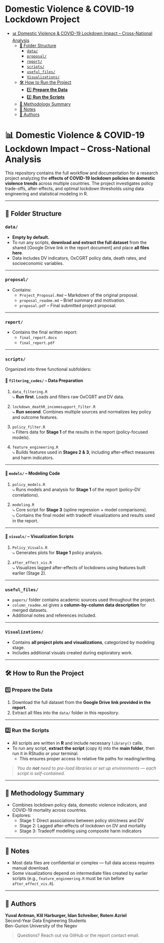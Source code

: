 Domestic Violence & COVID-19 Lockdown Project
================

- [📊 Domestic Violence & COVID-19 Lockdown Impact – Cross-National
  Analysis](#bar_chart-domestic-violence--covid-19-lockdown-impact--cross-national-analysis)
  - [📁 Folder Structure](#file_folder-folder-structure)
    - [`data/`](#data)
    - [`proposal/`](#proposal)
    - [`report/`](#report)
    - [`scripts/`](#scripts)
    - [`useful_files/`](#useful_files)
    - [`Visualizations/`](#visualizations)
  - [🛠️ How to Run the
    Project](#hammer_and_wrench-how-to-run-the-project)
    - [1️⃣ **Prepare the Data**](#one-prepare-the-data)
    - [2️⃣ **Run the Scripts**](#two-run-the-scripts)
  - [🔬 Methodology Summary](#microscope-methodology-summary)
  - [📌 Notes](#pushpin-notes)
  - [👤 Authors](#bust_in_silhouette-authors)

# 📊 Domestic Violence & COVID-19 Lockdown Impact – Cross-National Analysis

This repository contains the full workflow and documentation for a
research project analyzing the **effects of COVID-19 lockdown policies
on domestic violence trends** across multiple countries. The project
investigates policy trade-offs, after-effects, and optimal lockdown
thresholds using data engineering and statistical modeling in R.

------------------------------------------------------------------------

## 📁 Folder Structure

### `data/`

- **Empty by default.**
- To run any scripts, **download and extract the full dataset** from the
  shared \[Google Drive link in the report document\] and place **all
  files here**.
- Data includes DV indicators, OxCGRT policy data, death rates, and
  socioeconomic variables.

------------------------------------------------------------------------

### `proposal/`

- Contains:
  - `Project_Proposal.Rmd` – Markdown of the original proposal.
  - `proposal_readme.md` – Brief summary and motivation.
  - `proposal.pdf` – Final submitted project proposal.

------------------------------------------------------------------------

### `report/`

- Contains the final written report:
  - `final_report.docx`
  - `final_report.pdf`

------------------------------------------------------------------------

### `scripts/`

Organized into three functional subfolders:

#### 🔹 `filtering_codes/` – Data Preparation

1.  `data_filtering.R`  
    ⤷ **Run first**. Loads and filters raw OxCGRT and DV data.

2.  `lockdown_deathR_incomesupport_filter.R`  
    ⤷ **Run second**. Combines multiple sources and normalizes key
    policy and outcome features.

3.  `policy_filter.R`  
    ⤷ Filters data for **Stage 1** of the results in the report
    (policy-focused models).

4.  `feature_engineering.R`  
    ⤷ Builds features used in **Stages 2 & 3**, including after-effect
    measures and harm indicators.

------------------------------------------------------------------------

#### 🔹 `models/` – Modeling Code

1.  `policy_models.R`  
    ⤷ Runs models and analysis for **Stage 1** of the report (policy–DV
    correlations).

2.  `modeling.R`  
    ⤷ Core script for **Stage 3** (spline regression + model
    comparisons).  
    ⤷ Contains the final model with tradeoff visualizations and results
    used in the report.

------------------------------------------------------------------------

#### 🔹 `visuals/` – Visualization Scripts

1.  `Policy_Visuals.R`  
    ⤷ Generates plots for **Stage 1** policy analysis.

2.  `after_effect_vis.R`  
    ⤷ Visualizes lagged after-effects of lockdowns using features built
    earlier (Stage 2).

------------------------------------------------------------------------

### `useful_files/`

- `papers/` folder contains academic sources used throughout the
  project.
- `column_readme.md` gives a **column-by-column data description** for
  merged datasets.
- Additional notes and references included.

------------------------------------------------------------------------

### `Visualizations/`

- Contains **all project plots and visualizations**, categorized by
  modeling stage.
- Includes additional visuals created during exploratory work.

------------------------------------------------------------------------

## 🛠️ How to Run the Project

### 1️⃣ **Prepare the Data**

1.  Download the full dataset from the **Google Drive link provided in
    the report**.
2.  Extract all files into the `data/` folder in this repository.

------------------------------------------------------------------------

### 2️⃣ **Run the Scripts**

- All scripts are written in **R** and include necessary `library()`
  calls.
- To run any script, **extract the script** (copy it) into the **main
  folder**, then run it in RStudio or your terminal.
  - This ensures proper access to relative file paths for
    reading/writing.

> *You do **not** need to pre-load libraries or set up environments —
> each script is self-contained.*

------------------------------------------------------------------------

## 🔬 Methodology Summary

- Combines lockdown policy data, domestic violence indicators, and
  COVID-19 mortality across countries.
- Explores:
  - Stage 1: Direct associations between policy strictness and DV
  - Stage 2: Lagged after-effects of lockdown on DV and mortality
  - Stage 3: Tradeoff modeling using composite harm indicators

------------------------------------------------------------------------

## 📌 Notes

- Most data files are confidential or complex — full data access
  requires manual download.
- Some visualizations depend on intermediate files created by earlier
  scripts (e.g., `feature_engineering.R` must be run before
  `after_effect_vis.R`).

------------------------------------------------------------------------

## 👤 Authors

**Yuval Antman, Klil Harburger, Idan Schreiber, Rotem Azriel**  
Second-Year Data Engineering Students  
Ben-Gurion University of the Negev

> Questions? Reach out via GitHub or the report contact email.
